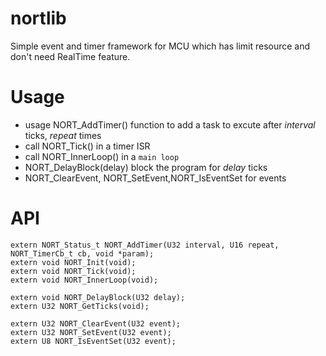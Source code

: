 # nortlib
Simple event and timer framework for MCU which has limit resource and don't need RealTime feature.

# Usage
* usage NORT_AddTimer() function to add a task to excute after *interval* ticks, *repeat* times
* call NORT_Tick() in a timer ISR
* call NORT_InnerLoop() in a `main loop`
* NORT_DelayBlock(delay) block the program for *delay* ticks
* NORT_ClearEvent, NORT_SetEvent,NORT_IsEventSet for events

# API
    extern NORT_Status_t NORT_AddTimer(U32 interval, U16 repeat, NORT_TimerCb_t cb, void *param);
    extern void NORT_Init(void);
    extern void NORT_Tick(void);
    extern void NORT_InnerLoop(void);
    
    extern void NORT_DelayBlock(U32 delay);
    extern U32 NORT_GetTicks(void);
    
    extern U32 NORT_ClearEvent(U32 event);
    extern U32 NORT_SetEvent(U32 event);
    extern U8 NORT_IsEventSet(U32 event);
